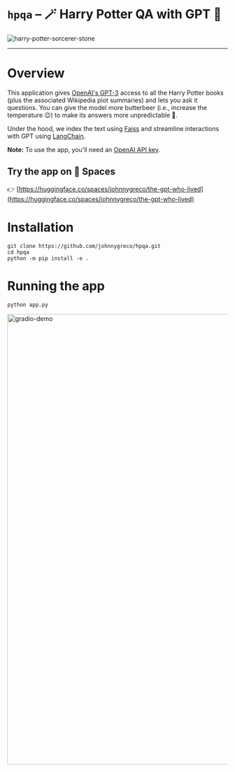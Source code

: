 # `hpqa` – 🪄 Harry Potter QA with GPT 🤖

![harry-potter-sorcerer-stone](https://user-images.githubusercontent.com/10998105/217035363-3d079a9e-3333-4e5d-a2a6-98972060c071.gif)

---

# Overview

This application gives [OpenAI's GPT-3](https://platform.openai.com/docs/models/gpt-3) access to all the Harry Potter books (plus the associated Wikipedia plot summaries) and lets you ask it questions. You can give the model more butterbeer (i.e., increase the temperature 😉) to make its answers more unpredictable 🍻.

Under the hood, we index the text using [Faiss](https://github.com/facebookresearch/faiss) and streamline interactions with GPT using [LangChain](https://github.com/hwchase17/langchain).

**Note:** To use the app, you'll need an [OpenAI API key](https://openai.com/api/). 

## Try the app on 🤗 Spaces 
👉  [https://huggingface.co/spaces/johnnygreco/the-gpt-who-lived](https://huggingface.co/spaces/johnnygreco/the-gpt-who-lived)


# Installation
```shell
git clone https://github.com/johnnygreco/hpqa.git
cd hpqa
python -m pip install -e .
```

# Running the app
```shell
python app.py
```

<img width="1029" alt="gradio-demo" src="https://user-images.githubusercontent.com/10998105/218327207-8abbe6a0-2138-41a7-918f-b11ff04564f3.png">
